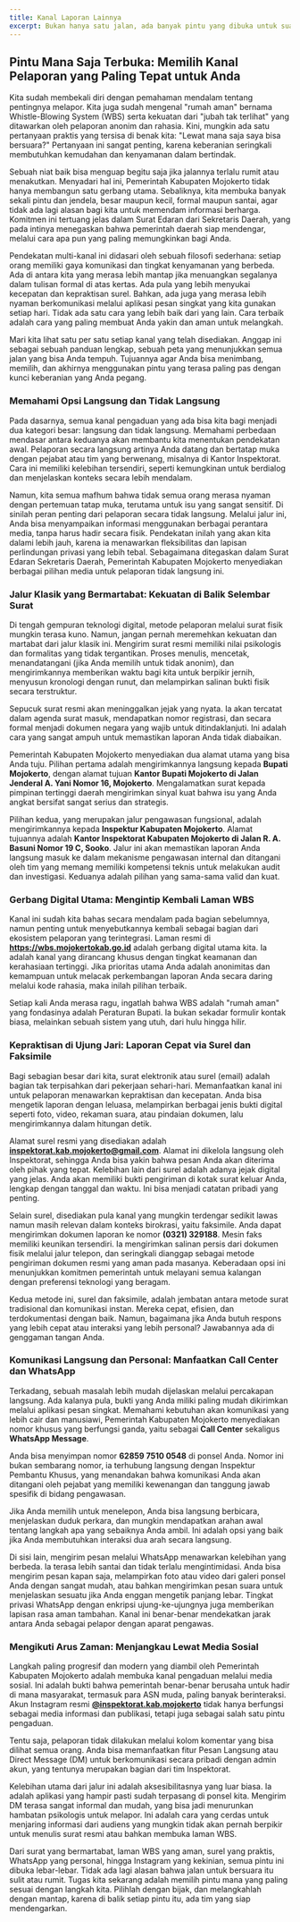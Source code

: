 ```yaml
---
title: Kanal Laporan Lainnya
excerpt: Bukan hanya satu jalan, ada banyak pintu yang dibuka untuk suara Anda. Dari selembar surat resmi hingga pesan WhatsApp yang familier, Pemerintah Kabupaten Mojokerto menyediakan beragam kanal pelaporan. Temukan semua jalurnya dan pilihlah yang paling sesuai dengan langkah keberanian Anda.
---
```


## Pintu Mana Saja Terbuka: Memilih Kanal Pelaporan yang Paling Tepat untuk Anda

Kita sudah membekali diri dengan pemahaman mendalam tentang pentingnya melapor. Kita juga sudah mengenal "rumah aman" bernama Whistle-Blowing System (WBS) serta kekuatan dari "jubah tak terlihat" yang ditawarkan oleh pelaporan anonim dan rahasia. Kini, mungkin ada satu pertanyaan praktis yang tersisa di benak kita: "Lewat mana saja saya bisa bersuara?" Pertanyaan ini sangat penting, karena keberanian seringkali membutuhkan kemudahan dan kenyamanan dalam bertindak.

Sebuah niat baik bisa menguap begitu saja jika jalannya terlalu rumit atau menakutkan. Menyadari hal ini, Pemerintah Kabupaten Mojokerto tidak hanya membangun satu gerbang utama. Sebaliknya, kita membuka banyak sekali pintu dan jendela, besar maupun kecil, formal maupun santai, agar tidak ada lagi alasan bagi kita untuk memendam informasi berharga. Komitmen ini tertuang jelas dalam Surat Edaran dari Sekretaris Daerah, yang pada intinya menegaskan bahwa pemerintah daerah siap mendengar, melalui cara apa pun yang paling memungkinkan bagi Anda.

Pendekatan multi-kanal ini didasari oleh sebuah filosofi sederhana: setiap orang memiliki gaya komunikasi dan tingkat kenyamanan yang berbeda. Ada di antara kita yang merasa lebih mantap jika menuangkan segalanya dalam tulisan formal di atas kertas. Ada pula yang lebih menyukai kecepatan dan kepraktisan surel. Bahkan, ada juga yang merasa lebih nyaman berkomunikasi melalui aplikasi pesan singkat yang kita gunakan setiap hari. Tidak ada satu cara yang lebih baik dari yang lain. Cara terbaik adalah cara yang paling membuat Anda yakin dan aman untuk melangkah.

Mari kita lihat satu per satu setiap kanal yang telah disediakan. Anggap ini sebagai sebuah panduan lengkap, sebuah peta yang menunjukkan semua jalan yang bisa Anda tempuh. Tujuannya agar Anda bisa menimbang, memilih, dan akhirnya menggunakan pintu yang terasa paling pas dengan kunci keberanian yang Anda pegang.

### Memahami Opsi Langsung dan Tidak Langsung

Pada dasarnya, semua kanal pengaduan yang ada bisa kita bagi menjadi dua kategori besar: langsung dan tidak langsung. Memahami perbedaan mendasar antara keduanya akan membantu kita menentukan pendekatan awal. Pelaporan secara langsung artinya Anda datang dan bertatap muka dengan pejabat atau tim yang berwenang, misalnya di Kantor Inspektorat. Cara ini memiliki kelebihan tersendiri, seperti kemungkinan untuk berdialog dan menjelaskan konteks secara lebih mendalam.

Namun, kita semua mafhum bahwa tidak semua orang merasa nyaman dengan pertemuan tatap muka, terutama untuk isu yang sangat sensitif. Di sinilah peran penting dari pelaporan secara tidak langsung. Melalui jalur ini, Anda bisa menyampaikan informasi menggunakan berbagai perantara media, tanpa harus hadir secara fisik. Pendekatan inilah yang akan kita dalami lebih jauh, karena ia menawarkan fleksibilitas dan lapisan perlindungan privasi yang lebih tebal. Sebagaimana ditegaskan dalam Surat Edaran Sekretaris Daerah, Pemerintah Kabupaten Mojokerto menyediakan berbagai pilihan media untuk pelaporan tidak langsung ini.

### Jalur Klasik yang Bermartabat: Kekuatan di Balik Selembar Surat

Di tengah gempuran teknologi digital, metode pelaporan melalui surat fisik mungkin terasa kuno. Namun, jangan pernah meremehkan kekuatan dan martabat dari jalur klasik ini. Mengirim surat resmi memiliki nilai psikologis dan formalitas yang tidak tergantikan. Proses menulis, mencetak, menandatangani (jika Anda memilih untuk tidak anonim), dan mengirimkannya memberikan waktu bagi kita untuk berpikir jernih, menyusun kronologi dengan runut, dan melampirkan salinan bukti fisik secara terstruktur.

Sepucuk surat resmi akan meninggalkan jejak yang nyata. Ia akan tercatat dalam agenda surat masuk, mendapatkan nomor registrasi, dan secara formal menjadi dokumen negara yang wajib untuk ditindaklanjuti. Ini adalah cara yang sangat ampuh untuk memastikan laporan Anda tidak diabaikan.

Pemerintah Kabupaten Mojokerto menyediakan dua alamat utama yang bisa Anda tuju. Pilihan pertama adalah mengirimkannya langsung kepada **Bupati Mojokerto**, dengan alamat tujuan **Kantor Bupati Mojokerto di Jalan Jenderal A. Yani Nomor 16, Mojokerto**. Mengalamatkan surat kepada pimpinan tertinggi daerah mengirimkan sinyal kuat bahwa isu yang Anda angkat bersifat sangat serius dan strategis.

Pilihan kedua, yang merupakan jalur pengawasan fungsional, adalah mengirimkannya kepada **Inspektur Kabupaten Mojokerto**. Alamat tujuannya adalah **Kantor Inspektorat Kabupaten Mojokerto di Jalan R. A. Basuni Nomor 19 C, Sooko**. Jalur ini akan memastikan laporan Anda langsung masuk ke dalam mekanisme pengawasan internal dan ditangani oleh tim yang memang memiliki kompetensi teknis untuk melakukan audit dan investigasi. Keduanya adalah pilihan yang sama-sama valid dan kuat.

### Gerbang Digital Utama: Mengintip Kembali Laman WBS

Kanal ini sudah kita bahas secara mendalam pada bagian sebelumnya, namun penting untuk menyebutkannya kembali sebagai bagian dari ekosistem pelaporan yang terintegrasi. Laman resmi di **https://wbs.mojokertokab.go.id** adalah gerbang digital utama kita. Ia adalah kanal yang dirancang khusus dengan tingkat keamanan dan kerahasiaan tertinggi. Jika prioritas utama Anda adalah anonimitas dan kemampuan untuk melacak perkembangan laporan Anda secara daring melalui kode rahasia, maka inilah pilihan terbaik.

Setiap kali Anda merasa ragu, ingatlah bahwa WBS adalah "rumah aman" yang fondasinya adalah Peraturan Bupati. Ia bukan sekadar formulir kontak biasa, melainkan sebuah sistem yang utuh, dari hulu hingga hilir.

### Kepraktisan di Ujung Jari: Laporan Cepat via Surel dan Faksimile

Bagi sebagian besar dari kita, surat elektronik atau surel (email) adalah bagian tak terpisahkan dari pekerjaan sehari-hari. Memanfaatkan kanal ini untuk pelaporan menawarkan kepraktisan dan kecepatan. Anda bisa mengetik laporan dengan leluasa, melampirkan berbagai jenis bukti digital seperti foto, video, rekaman suara, atau pindaian dokumen, lalu mengirimkannya dalam hitungan detik.

Alamat surel resmi yang disediakan adalah **inspektorat.kab.mojokerto@gmail.com**. Alamat ini dikelola langsung oleh Inspektorat, sehingga Anda bisa yakin bahwa pesan Anda akan diterima oleh pihak yang tepat. Kelebihan lain dari surel adalah adanya jejak digital yang jelas. Anda akan memiliki bukti pengiriman di kotak surat keluar Anda, lengkap dengan tanggal dan waktu. Ini bisa menjadi catatan pribadi yang penting.

Selain surel, disediakan pula kanal yang mungkin terdengar sedikit lawas namun masih relevan dalam konteks birokrasi, yaitu faksimile. Anda dapat mengirimkan dokumen laporan ke nomor **(0321) 329188**. Mesin faks memiliki keunikan tersendiri. Ia mengirimkan salinan persis dari dokumen fisik melalui jalur telepon, dan seringkali dianggap sebagai metode pengiriman dokumen resmi yang aman pada masanya. Keberadaan opsi ini menunjukkan komitmen pemerintah untuk melayani semua kalangan dengan preferensi teknologi yang beragam.

Kedua metode ini, surel dan faksimile, adalah jembatan antara metode surat tradisional dan komunikasi instan. Mereka cepat, efisien, dan terdokumentasi dengan baik. Namun, bagaimana jika Anda butuh respons yang lebih cepat atau interaksi yang lebih personal? Jawabannya ada di genggaman tangan Anda.

### Komunikasi Langsung dan Personal: Manfaatkan Call Center dan WhatsApp

Terkadang, sebuah masalah lebih mudah dijelaskan melalui percakapan langsung. Ada kalanya pula, bukti yang Anda miliki paling mudah dikirimkan melalui aplikasi pesan singkat. Memahami kebutuhan akan komunikasi yang lebih cair dan manusiawi, Pemerintah Kabupaten Mojokerto menyediakan nomor khusus yang berfungsi ganda, yaitu sebagai **Call Center** sekaligus **WhatsApp Message**.

Anda bisa menyimpan nomor **62859 7510 0548** di ponsel Anda. Nomor ini bukan sembarang nomor, ia terhubung langsung dengan Inspektur Pembantu Khusus, yang menandakan bahwa komunikasi Anda akan ditangani oleh pejabat yang memiliki kewenangan dan tanggung jawab spesifik di bidang pengawasan.

Jika Anda memilih untuk menelepon, Anda bisa langsung berbicara, menjelaskan duduk perkara, dan mungkin mendapatkan arahan awal tentang langkah apa yang sebaiknya Anda ambil. Ini adalah opsi yang baik jika Anda membutuhkan interaksi dua arah secara langsung.

Di sisi lain, mengirim pesan melalui WhatsApp menawarkan kelebihan yang berbeda. Ia terasa lebih santai dan tidak terlalu mengintimidasi. Anda bisa mengirim pesan kapan saja, melampirkan foto atau video dari galeri ponsel Anda dengan sangat mudah, atau bahkan mengirimkan pesan suara untuk menjelaskan sesuatu jika Anda enggan mengetik panjang lebar. Tingkat privasi WhatsApp dengan enkripsi ujung-ke-ujungnya juga memberikan lapisan rasa aman tambahan. Kanal ini benar-benar mendekatkan jarak antara Anda sebagai pelapor dengan aparat pengawas.

### Mengikuti Arus Zaman: Menjangkau Lewat Media Sosial

Langkah paling progresif dan modern yang diambil oleh Pemerintah Kabupaten Mojokerto adalah membuka kanal pengaduan melalui media sosial. Ini adalah bukti bahwa pemerintah benar-benar berusaha untuk hadir di mana masyarakat, termasuk para ASN muda, paling banyak berinteraksi. Akun Instagram resmi [**@inspektorat.kab.mojokerto**](https://instagram.com/@inspektorat.kab.mojokerto) tidak hanya berfungsi sebagai media informasi dan publikasi, tetapi juga sebagai salah satu pintu pengaduan.

Tentu saja, pelaporan tidak dilakukan melalui kolom komentar yang bisa dilihat semua orang. Anda bisa memanfaatkan fitur Pesan Langsung atau Direct Message (DM) untuk berkomunikasi secara pribadi dengan admin akun, yang tentunya merupakan bagian dari tim Inspektorat.

Kelebihan utama dari jalur ini adalah aksesibilitasnya yang luar biasa. Ia adalah aplikasi yang hampir pasti sudah terpasang di ponsel kita. Mengirim DM terasa sangat informal dan mudah, yang bisa jadi menurunkan hambatan psikologis untuk melapor. Ini adalah cara yang cerdas untuk menjaring informasi dari audiens yang mungkin tidak akan pernah berpikir untuk menulis surat resmi atau bahkan membuka laman WBS.

Dari surat yang bermartabat, laman WBS yang aman, surel yang praktis, WhatsApp yang personal, hingga Instagram yang kekinian, semua pintu ini dibuka lebar-lebar. Tidak ada lagi alasan bahwa jalan untuk bersuara itu sulit atau rumit. Tugas kita sekarang adalah memilih pintu mana yang paling sesuai dengan langkah kita. Pilihlah dengan bijak, dan melangkahlah dengan mantap, karena di balik setiap pintu itu, ada tim yang siap mendengarkan.

